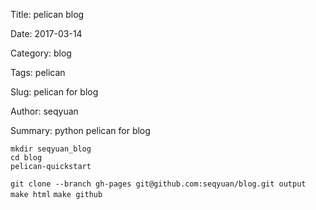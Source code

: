 Title: pelican blog

Date: 2017-03-14

Category: blog

Tags: pelican

Slug: pelican for blog

Author: seqyuan

Summary: python pelican for blog



```
mkdir seqyuan_blog
cd blog
pelican-quickstart
```

`git clone --branch gh-pages git@github.com:seqyuan/blog.git output`
`make html`
`make github`
